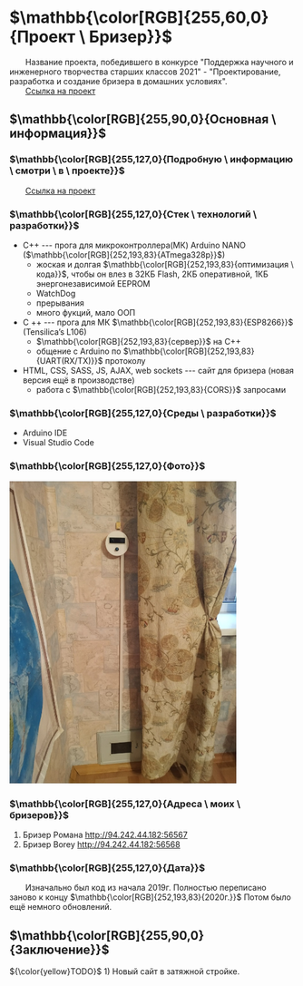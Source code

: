 ﻿# $\mathbb{\color[RGB]{255,60,0}{Проект \ Бризер}}$

&emsp;&emsp;Название проекта, победившего в конкурсе "Поддержка научного и инженерного творчества старших классов 2021" - "Проектирование, разработка и создание бризера в домашних условиях".\
&emsp;&emsp;[Ссылка на проект](Info/Проектирование%2C%20разработка%20и%20создание%20бризера%20в%20домашних%20условиях)

## $\mathbb{\color[RGB]{255,90,0}{Основная \ информация}}$

### $\mathbb{\color[RGB]{255,127,0}{Подробную \ информацию \ смотри \ в \ проекте}}$

&emsp;&emsp;[Ссылка на проект](Info/Проектирование%2C%20разработка%20и%20создание%20бризера%20в%20домашних%20условиях)

### $\mathbb{\color[RGB]{255,127,0}{Стек \ технологий \ разработки}}$

- C++ --- прога для микроконтроллера(МК) Arduino NANO ($\mathbb{\color[RGB]{252,193,83}{ATmega328p}}$)
	+ жоская и долгая $\mathbb{\color[RGB]{252,193,83}{оптимизация \ кода}}$, чтобы он влез в 32КБ Flash, 2КБ оперативной, 1КБ энергонезависимой EEPROM
	+ WatchDog
	+ прерывания
	+ много фукций, мало ООП
- С ++ --- прога для МК $\mathbb{\color[RGB]{252,193,83}{ESP8266}}$ (Tensilica’s L106)
	+ $\mathbb{\color[RGB]{252,193,83}{сервер}}$ на С++
	+ общение с Arduino по $\mathbb{\color[RGB]{252,193,83}{UART(RX/TX)}}$ протоколу
- HTML, CSS, SASS, JS, AJAX, web sockets --- сайт для бризера (новая версия ещё в производстве)
	+ работа с $\mathbb{\color[RGB]{252,193,83}{CORS}}$ запросами
	
### $\mathbb{\color[RGB]{255,127,0}{Среды \ разработки}}$

- Arduino IDE
- Visual Studio Code

### $\mathbb{\color[RGB]{255,127,0}{Фото}}$

[<img src="Info/brizer.jpg" width="400"/>](Info/brizer.jpg)

### $\mathbb{\color[RGB]{255,127,0}{Адреса \ моих \ бризеров}}$

1. Бризер Романа <http://94.242.44.182:56567>
1. Бризер Borey <http://94.242.44.182:56568>

### $\mathbb{\color[RGB]{255,127,0}{Дата}}$

&emsp;&emsp;Изначально был код из начала 2019г. Полностью переписано заново к концу $\mathbb{\color[RGB]{252,193,83}{2020г.}}$ Потом было ещё немного обновлений.

## $\mathbb{\color[RGB]{255,90,0}{Заключение}}$

 ${\color{yellow}TODO}$ 1) Новый сайт в затяжной стройке.
 
